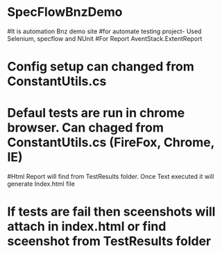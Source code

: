 # SpecFlowBnzDemo
#It is automation Bnz demo site
#for automate testing project- Used Selenium, specflow and NUnit
#For Report AventStack.ExtentReport
# Config setup can changed from ConstantUtils.cs
# Defaul tests are run in chrome browser. Can chaged from ConstantUtils.cs (FireFox, Chrome, IE)
#Html Report will find from TestResults folder. Once Text executed it will generate Index.html file
# If tests are fail then sceenshots will attach in index.html or find sceenshot from TestResults folder

